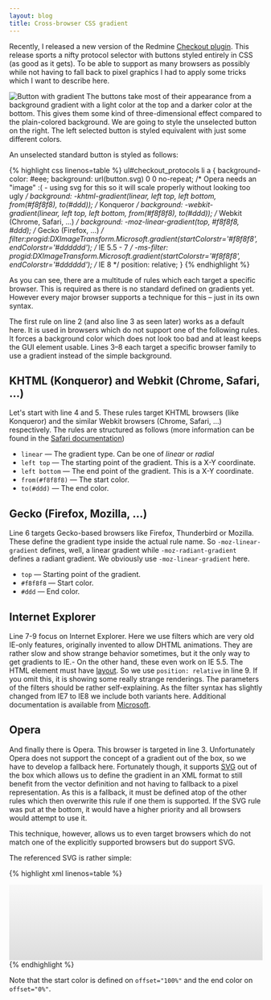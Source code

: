 ```yaml
---
layout: blog
title: Cross-browser CSS gradient
---
```

Recently, I released a new version of the Redmine [Checkout plugin](http://dev.holgerjust.de/news/10). This release sports a nifty protocol selector with buttons styled entirely in CSS (as good as it gets). To be able to support as many browsers as possibly while not having to fall back to pixel graphics I had to apply some tricks which I want to describe here.

<img src="/media/entry/2010/07/26/button_gradient.png" alt="Button with gradient" class="left" /> The buttons take most of their appearance from a background gradient with a light color at the top and a darker color at the bottom. This gives them some kind of three-dimensional effect compared to the plain-colored background. We are going to style the unselected button on the right. The left selected button is styled equivalent with just some different colors.

An unselected standard button is styled as follows:

{% highlight css linenos=table %}
ul#checkout_protocols li a {
  background-color: #eee;
  background:  url(button.svg) 0 0 no-repeat; /* Opera  needs an "image" :( - using svg for this so it will scale properly without looking too ugly */
  background: -khtml-gradient(linear, left top, left bottom, from(#f8f8f8), to(#ddd)); /* Konqueror */
  background: -webkit-gradient(linear, left top, left bottom, from(#f8f8f8), to(#ddd));   /* Webkit (Chrome, Safari, ...) */
  background: -moz-linear-gradient(top,  #f8f8f8,  #ddd); /* Gecko (Firefox, ...) */
  filter:progid:DXImageTransform.Microsoft.gradient(startColorstr='#f8f8f8', endColorstr='#dddddd'); /* IE 5.5 - 7 */
  -ms-filter: progid:DXImageTransform.Microsoft.gradient(startColorstr='#f8f8f8', endColorstr='#dddddd'); /* IE 8 */
  position: relative;
}
{% endhighlight %}

As you can see, there are a multitude of rules which each target a specific browser. This is required as there is no standard defined on gradients yet. However every major browser supports a technique for this – just in its own syntax.

The first rule on line 2 (and also line 3 as seen later) works as a default here. It is used in browsers which do not support one of the following rules. It forces a background color which does not look too bad and at least keeps the GUI element usable. Lines 3–8 each target a specific browser family to use a gradient instead of the simple background.

## KHTML (Konqueror) and Webkit (Chrome, Safari, ...)

Let's start with line 4 and 5. These rules target KHTML browsers (like Konqueror) and the similar Webkit browsers (Chrome, Safari, ...) respectively. The rules are structured as follows (more information can be found in the [Safari documentation](http://developer.apple.com/safari/library/documentation/internetweb/conceptual/safarivisualeffectsprogguide/Gradients/Gradients.html))

* `linear` — The gradient type. Can be one of *linear* or *radial*
* `left top` — The starting point of the gradient. This is a X-Y coordinate.
* `left bottom` — The end point of the gradient. This is a X-Y coordinate.
* `from(#f8f8f8)` — The start color.
* `to(#ddd)` — The end color.

## Gecko (Firefox, Mozilla, ...)

Line 6 targets Gecko-based browsers like Firefox, Thunderbird or Mozilla. These define the gradient type inside the actual rule name. So `-moz-linear-gradient` defines, well, a linear gradient while `-moz-radiant-gradient` defines a radiant gradient. We obviously use `-moz-linear-gradient` here.

* `top` — Starting point of the gradient.
* `#f8f8f8` — Start color.
* `#ddd` — End color.

## Internet Explorer

Line 7-9 focus on Internet Explorer. Here we use filters which are very old IE-only features, originally invented to allow DHTML animations. They are rather slow and show strange behavior sometimes, but it the only way to get gradients to IE.- On the other hand, these even work on IE 5.5. The HTML element must have [layout](http://www.satzansatz.de/cssd/onhavinglayout.html). So we use `position: relative` in line 9. If you omit this, it is showing some really strange renderings. The parameters of the filters should be rather self-explaining. As the filter syntax has slightly changed from IE7 to IE8 we include both variants here. Additional documentation is available from [Microsoft](http://msdn.microsoft.com/en-us/library/ms532997%28VS.85%29.aspx).

## Opera

And finally there is Opera. This browser is targeted in line 3. Unfortunately Opera does not support the concept of a gradient out of the box, so we have to develop a fallback here. Fortunately though, it supports [SVG](http://en.wikipedia.org/wiki/Scalable_Vector_Graphics) out of the box which allows us to define the gradient in an XML format to still benefit from the vector definition and not having to fallback to a pixel representation. As this is a fallback, it must be defined atop of the other rules which then overwrite this rule if one them is supported. If the SVG rule was put at the bottom, it would have a higher priority and all browsers would attempt to use it.

This technique, however, allows us to even target browsers which do not match one of the explicitly supported browsers but do support SVG.

The referenced SVG is rather simple:

{% highlight xml linenos=table %}
<?xml version="1.0" standalone="no"?>
<!DOCTYPE svg PUBLIC "-//W3C//DTD SVG 1.1//EN" "http://www.w3.org/Graphics/SVG/1.1/DTD/svg11.dtd">
<svg width="100%" height="100%" version="1.1" xmlns="http://www.w3.org/2000/svg">
  <defs>
    <linearGradient id="gradient" x1="100%" y1="100%">
      <stop offset="0%" style="stop-color:#ddd; stop-opacity:1" />
      <stop offset="100%" style="stop-color:#f8f8f8; stop-opacity:1" />
    </linearGradient>
  </defs>
  <rect width="100%" height="100%" style="fill:url(#gradient)"/>
</svg>
{% endhighlight %}

Note that the start color is defined on `offset="100%"` and the end color on `offset="0%"`.